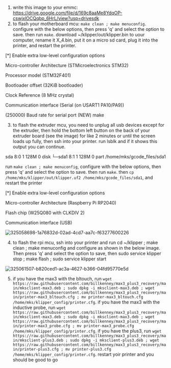 1. write this image to your emmc: https://drive.google.com/file/d/169c8aaMe8YdqOP-cswjxlOCQqbp_6HrL/view?usp=drivesdk
2. to flash your motherboard mcu: `make clean ; make menuconfig`. configure with the below options, then press 'q' and select the option to save. then run `make`. download ~/klipper/out/klipper.bin to uour computer, rename it X_4.bin, put it on a micro sd card, plug it into the printer, and restart the printer. 

[*] Enable extra low-level configuration options

Micro-controller Architecture (STMicroelectronics STM32)

Processor model (STM32F401)

Bootloader offset (32KiB bootloader)

Clock Reference (8 MHz crystal)

Communication interface (Serial (on USART1 PA10/PA9))

(250000) Baud rate for serial port (NEW)
make

3. to flash the extruder mcu, you need to unplug all usb devices except for the extruder, then hold the bottom left button on the back of your extruder board (see the image) for like 2 minutes or until the screen loads up fully, then ssh into your printer. run lsblk and if it shows this output you can continue. 

sda            8:0    1   128M  0 disk
└─sda1         8:1    1   128M  0 part /home/mks/gcode_files/sda1

run `make clean ; make menuconfig`,  configure with the below options, then press 'q' and select the option to save. then run `make`. then `cp /home/mks/klipper/out/klipper.uf2 /home/mks/gcode_files/sda1`, and restart the printer

[*] Enable extra low-level configuration options

Micro-controller Architecture (Raspberry Pi RP2040)

Flash chip (W25Q080 with CLKDIV 2)

Communication interface (USB)

![325058698-1a76832d-02ad-4cd7-aa7c-f63277600226](https://github.com/billkenney/update_max3_plus3/assets/30010560/46a879b1-d77c-468d-b7ab-371fcdcf8673)

4. to flash the rpi mcu, ssh into your printer and run cd ~/klipper ; make clean ; make menuconfig and configure as shown in the below image. Then press 'q' and select the option to save, then sudo service klipper stop ; make flash ; sudo service klipper start

![325061507-b820ced1-ac3a-4627-b366-04fd95770e5d](https://github.com/billkenney/update_max3_plus3/assets/30010560/de954ba9-a158-42d0-b564-d3a71169f4bc)

5. if you have the max3 with the bltouch, run `wget https://raw.githubusercontent.com/billkenney/max3_plus3_recovery/main/mksclient-max3.deb ; sudo dpkg -i mksclient-max3.deb ; wget https://raw.githubusercontent.com/billkenney/max3_plus3_recovery/main/printer-max3_bltouch.cfg ; mv printer-max3_bltouch.cfg /home/mks/klipper_config/printer.cfg`. if you have the max3 with the inductive probe, run `wget https://raw.githubusercontent.com/billkenney/max3_plus3_recovery/main/mksclient-max3.deb ; sudo dpkg -i mksclient-max3.deb ; wget https://raw.githubusercontent.com/billkenney/max3_plus3_recovery/main/printer-max3_probe.cfg ; mv printer-max3_probe.cfg /home/mks/klipper_config/printer.cfg`. if you have the plus3, run `wget https://raw.githubusercontent.com/billkenney/max3_plus3_recovery/main/mksclient-plus3.deb ; sudo dpkg -i mksclient-plus3.deb ; wget https://raw.githubusercontent.com/billkenney/max3_plus3_recovery/main/printer-plus3.cfg ; mv printer-plus3.cfg /home/mks/klipper_config/printer.cfg`. restart yoir printer and you should be good to go